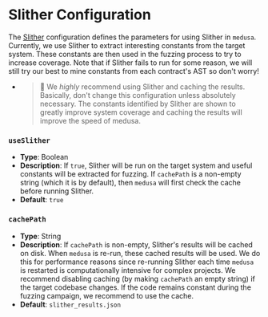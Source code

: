 # Slither Configuration

The [Slither](https://github.com/crytic/slither) configuration defines the parameters for using Slither in `medusa`.
Currently, we use Slither to extract interesting constants from the target system. These constants are then used in the
fuzzing process to try to increase coverage. Note that if Slither fails to run for some reason, we will still try our
best to mine constants from each contract's AST so don't worry!

- > 🚩 We _highly_ recommend using Slither and caching the results. Basically, don't change this configuration unless
  > absolutely necessary. The constants identified by Slither are shown to greatly improve system coverage and caching
  > the results will improve the speed of medusa.

### `useSlither`

- **Type**: Boolean
- **Description**: If `true`, Slither will be run on the target system and useful constants will be extracted for fuzzing.
  If `cachePath` is a non-empty string (which it is by default), then `medusa` will first check the cache before running
  Slither.
- **Default**: `true`

### `cachePath`

- **Type**: String
- **Description**: If `cachePath` is non-empty, Slither's results will be cached on disk. When `medusa` is re-run, these
  cached results will be used. We do this for performance reasons since re-running Slither each time `medusa` is restarted
  is computationally intensive for complex projects. We recommend disabling caching (by making `cachePath` an empty string)
  if the target codebase changes. If the code remains constant during the fuzzing campaign, we recommend to use the cache.
- **Default**: `slither_results.json`
